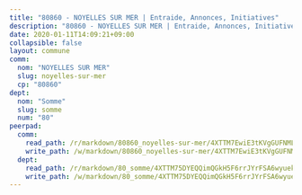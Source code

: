 ```yaml
---
title: "80860 - NOYELLES SUR MER | Entraide, Annonces, Initiatives"
description: "80860 - NOYELLES SUR MER | Entraide, Annonces, Initiatives"
date: 2020-01-11T14:09:21+09:00
collapsible: false
layout: commune
comm:
  nom: "NOYELLES SUR MER"
  slug: noyelles-sur-mer
  cp: "80860"
dept:
  nom: "Somme"
  slug: somme
  num: "80"
peerpad:
  comm:
    read_path: /r/markdown/80860_noyelles-sur-mer/4XTTM7EwiE3tKVgGUFNMLfejXuDbSSbFKQt6CSKoMvsEUW7q1
    write_path: /w/markdown/80860_noyelles-sur-mer/4XTTM7EwiE3tKVgGUFNMLfejXuDbSSbFKQt6CSKoMvsEUW7q1-K3TgUiz5zg6kJuJFQcrqiTeGWYi1SEBDbN3FvcQsJE7fTAQihGf98cbBSeFLwTALW8j8kXdjkfonvoYerSLNm8H2eDHSr2iJHdp5PiAtqEm9uAsY59SW57zsPNqqTUENPLxnZaVd
  dept:
    read_path: /r/markdown/80_somme/4XTTM75DYEQQimQGkH5F6rrJYrFSA6wyuekdgioEx7v45YjSw
    write_path: /w/markdown/80_somme/4XTTM75DYEQQimQGkH5F6rrJYrFSA6wyuekdgioEx7v45YjSw-K3TgTuB1DbUNHuFo9Fhh6JTUriPx8E5izGkmw9RSNTjUtMFPoZhqqp87szE8th3EytWSHGdhUuQUPjam8aJZh1SdH8pL3ibgUbMdNhU17kjAmSa49LMB2GjXvVwDVurE8mgce3XM
---
```


